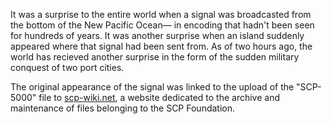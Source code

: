 It was a surprise to the entire world when a signal was broadcasted from the bottom of the New Pacific Ocean&#8212; in encoding that hadn't been seen for hundreds of years. It was another surprise when an island suddenly appeared where that signal had been sent from. As of two hours ago, the world has recieved another surprise in the form of the sudden military conquest of two port cities.

The original appearance of the signal was linked to the upload of the "SCP-5000" file to [scp-wiki.net](http://scp-wiki.net), a website dedicated to the archive and maintenance of files belonging to the SCP Foundation.
